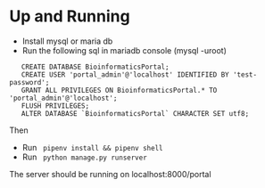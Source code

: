 # Up and Running 
- Install mysql or maria db 
- Run the following sql in mariadb console (mysql -uroot)
```mysql
   CREATE DATABASE BioinformaticsPortal;
   CREATE USER 'portal_admin'@'localhost' IDENTIFIED BY 'test-password';
   GRANT ALL PRIVILEGES ON BioinformaticsPortal.* TO 'portal_admin'@'localhost';
   FLUSH PRIVILEGES;
   ALTER DATABASE `BioinformaticsPortal` CHARACTER SET utf8;
```
Then 
- Run ``` pipenv install && pipenv shell```
- Run ``` python manage.py runserver```

The server should be running on localhost:8000/portal
